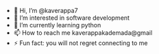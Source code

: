 - 👋 Hi, I’m @kaverappa7
- 👀 I’m interested in software development 
- 🌱 I’m currently learning python 
- 📫 How to reach me kaverappakademada@gmail
- ⚡ Fun fact: you will not regret connecting to me

<!---
kaverappa7/kaverappa7 is a ✨ special ✨ repository because its `README.md` (this file) appears on your GitHub profile.
You can click the Preview link to take a look at your changes.
--->
